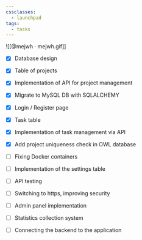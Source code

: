 ```yaml
---
cssclasses:
  - launchpad
tags:
  - tasks
---
```




![[@mejwh · mejwh.gif]]


 - [x] Database design
 - [x] Table of projects
 - [x] Implementation of API for project management
 - [x] Migrate to MySQL DB with SQLALCHEMY
 - [x] Login / Register page
 - [x] Task table
 - [x] Implementation of task management via API
 - [x] Add project uniqueness check in OWL database
 - [ ] Fixing Docker containers
 - [ ] Implementation of the settings table
 - [ ] API testing
 - [ ] Switching to https, improving security
 - [ ] Admin panel implementation
 - [ ] Statistics collection system
 - [ ] Connecting the backend to the application

